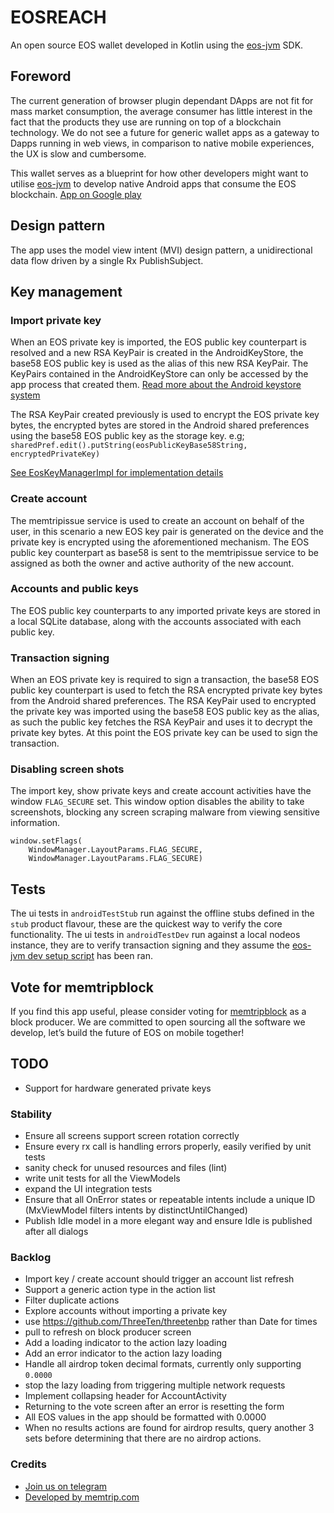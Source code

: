 # EOSREACH
An open source EOS wallet developed in Kotlin using the [eos-jvm](https://github.com/memtrip/eos-jvm) SDK.

## Foreword
The current generation of browser plugin dependant DApps are not fit for mass market consumption,
the average consumer has little interest in the fact that the products they use are running on top
of a blockchain technology. We do not see a future for generic wallet apps as a gateway to Dapps running in web views,
in comparison to native mobile experiences, the UX is slow and cumbersome.

This wallet serves as a blueprint for how other developers might want to utilise [eos-jvm](https://github.com/memtrip/eos-jvm)
to develop native Android apps that consume the EOS blockchain.
[App on Google play](https://play.google.com/store/apps/details?id=com.memtrip.eosreach)

## Design pattern
The app uses the model view intent (MVI) design pattern, a unidirectional data flow driven by a single
Rx PublishSubject.

## Key management
### Import private key
When an EOS private key is imported, the EOS public key counterpart is resolved and a new RSA KeyPair is created in the AndroidKeyStore, the base58 EOS public key is used as the alias of this new RSA KeyPair. The KeyPairs contained in the AndroidKeyStore can only be accessed by the app process that created them.
[Read more about the Android keystore system](https://developer.android.com/training/articles/keystore)

The RSA KeyPair created previously is used to encrypt the EOS private key bytes, the encrypted bytes are stored in the Android shared preferences using the base58 EOS public key as the storage key.
e.g; `sharedPref.edit().putString(eosPublicKeyBase58String, encryptedPrivateKey)`

[See EosKeyManagerImpl for implementation details](https://github.com/memtrip/eosreach/blob/master/android/app/src/main/java/com/memtrip/eosreach/wallet/EosKeyManagerImpl.kt)

### Create account
The memtripissue service is used to create an account on behalf of the user, in this scenario a new EOS key pair is generated on the device and the private key is encrypted using the aforementioned mechanism. The EOS public key counterpart as base58 is sent to the memtripissue service to be assigned as both the owner and active authority of the new account.

### Accounts and public keys
The EOS public key counterparts to any imported private keys are stored in a local SQLite database, along with the accounts associated with each public key.

### Transaction signing
When an EOS private key is required to sign a transaction, the base58 EOS public key counterpart is used to fetch the RSA encrypted private key bytes from the Android shared preferences. The RSA KeyPair used to encrypted the private key was imported using the base58 EOS public key as the alias, as such the public key fetches the RSA KeyPair and uses it to decrypt the private key bytes. At this point the EOS private key can be used to sign the transaction.

### Disabling screen shots
The import key, show private keys and create account activities have the window `FLAG_SECURE` set. This window option disables the ability to take screenshots, blocking any screen scraping malware from viewing sensitive information.
```
window.setFlags(
    WindowManager.LayoutParams.FLAG_SECURE,
    WindowManager.LayoutParams.FLAG_SECURE)
```

## Tests
The ui tests in `androidTestStub` run against the offline stubs defined in the `stub` product flavour,
these are the quickest way to verify the core functionality. The ui tests in `androidTestDev` run against
a local nodeos instance, they are to verify transaction signing and they assume the [eos-jvm dev setup script](https://github.com/memtrip/eos-jvm/tree/master/eos-dev-env)
has been ran.

## Vote for memtripblock
If you find this app useful, please consider voting for [memtripblock](https://www.memtrip.com/code_of_conduct.html)
as a block producer. We are committed to open sourcing all the software we develop, let’s build the future of EOS on mobile together!

## TODO
- Support for hardware generated private keys

### Stability
- Ensure all screens support screen rotation correctly
- Ensure every rx call is handling errors properly, easily verified by unit tests
- sanity check for unused resources and files (lint)
- write unit tests for all the ViewModels
- expand the UI integration tests
- Ensure that all OnError states or repeatable intents include a unique ID (MxViewModel filters
intents by distinctUntilChanged)
- Publish Idle model in a more elegant way and ensure Idle is published after all dialogs

### Backlog
- Import key / create account should trigger an account list refresh
- Support a generic action type in the action list
- Filter duplicate actions
- Explore accounts without importing a private key
- use https://github.com/ThreeTen/threetenbp rather than Date for times
- pull to refresh on block producer screen
- Add a loading indicator to the action lazy loading
- Add an error indicator to the action lazy loading
- Handle all airdrop token decimal formats, currently only supporting `0.0000`
- stop the lazy loading from triggering multiple network requests
- Implement collapsing header for AccountActivity
- Returning to the vote screen after an error is resetting the form
- All EOS values in the app should be formatted with 0.0000
- When no results actions are found for airdrop results, query another 3 sets before determining that there
are no airdrop actions.

### Credits
- [Join us on telegram](http://t.me/joinchat/JcIXl0x7wC9cRI5uF_EiQA)
- [Developed by memtrip.com](http://memtrip.com)

